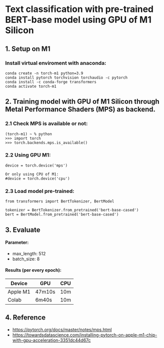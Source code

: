 # Text classification with pre-trained BERT-base model using GPU of M1 Silicon

## 1. Setup on M1
### Install virtual enviroment with anaconda:
```
conda create -n torch-m1 python=3.9
conda install pytorch torchvision torchaudio -c pytorch
conda install -c conda-forge transformers
conda activate torch-m1
```

## 2. Training model with GPU of M1 Silicon through Metal Performance Shaders (MPS) as backend.
### 2.1 Check MPS is available or not:
```
(torch-m1) ~ % python
>>> import torch
>>> torch.backends.mps.is_available()
```

### 2.2 Using GPU M1:
```
device = torch.device('mps')

Or only using CPU of M1:
#device = torch.device('cpu')
```

### 2.3 Load model pre-trained:
```
from transformers import BertTokenizer, BertModel

tokenizer = BertTokenizer.from_pretrained('bert-base-cased')
bert = BertModel.from_pretrained('bert-base-cased')
```

## 3. Evaluate
#### Parameter:
- max_length: 512
- batch_size: 8

#### Results (per every epoch):

|Device  |GPU    |CPU |
|--------|-------|-----|
|Apple M1|47m10s | 10m |
|Colab   |6m40s  | 10m |



## 4. Reference
- https://pytorch.org/docs/master/notes/mps.html
- https://towardsdatascience.com/installing-pytorch-on-apple-m1-chip-with-gpu-acceleration-3351dc44d67c
